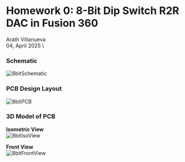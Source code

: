 # Homework 0: 8-Bit Dip Switch R2R DAC in Fusion 360
Arath Villanueva \
04, April 2025 \

### Schematic
![8bitSchematic](https://github.com/user-attachments/assets/bbf42ff4-c0a2-473f-b9f4-b0eddac1610c)

### PCB Design Layout
![8bitPCB](https://github.com/user-attachments/assets/b9677828-5499-45f7-aa13-b4c5b88ff757)

### 3D Model of PCB
**Isometric View** \
![8bitIsoView](https://github.com/user-attachments/assets/d29ce7df-fea7-4964-bed4-f28a222843c8)

**Front View** \
![8bitFrontView](https://github.com/user-attachments/assets/a59c37d9-4f8a-4655-a83f-4d2dde4be428)
